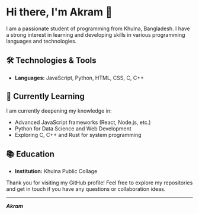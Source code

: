 # Hi there, I'm Akram 👋

I am a passionate student of programming from Khulna, Bangladesh. I have a strong interest in learning and developing skills in various programming languages and technologies.


## 🛠️ Technologies & Tools

- **Languages:** JavaScript, Python, HTML, CSS, C, C++


## 🌱 Currently Learning

I am currently deepening my knowledge in:
- Advanced JavaScript frameworks (React, Node.js, etc.)
- Python for Data Science and Web Development
- Exploring C, C++ and Rust for system programming


## 📚 Education

- **Institution:** Khulna Public Collage


Thank you for visiting my GitHub profile! Feel free to explore my repositories and get in touch if you have any questions or collaboration ideas.

---

_**Akram**_

